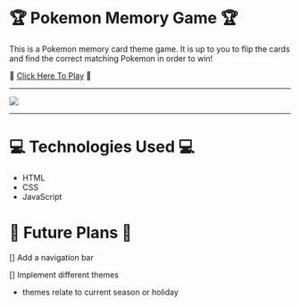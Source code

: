  🏆 Pokemon Memory Game 🏆
====================

This is a Pokemon memory card theme game. It is up to you to flip the cards and find the correct matching Pokemon in order to win! 

🐥 [Click Here To Play](https://pokemonunown.netlify.app/) 🐥

-------------------------------------------

<img src="https://i.imgur.com/3HfmzkZ.png">

--------------------------------------------

💻 Technologies Used 💻
======================== 

- HTML 
- CSS 
- JavaScript
  


💫 Future Plans 💫
=============
[] Add a navigation bar

[] Implement different themes
   - themes relate to current season or holiday